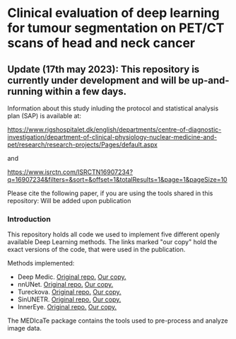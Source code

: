 # Clinical evaluation of deep learning for tumour segmentation on PET/CT scans of head and neck cancer

## Update (17th may 2023): This repository is currently under development and will be up-and-running within a few days.

Information about this study inluding the protocol and statistical analysis plan (SAP) is available at: 

https://www.rigshospitalet.dk/english/departments/centre-of-diagnostic-investigation/department-of-clinical-physiology-nuclear-medicine-and-pet/research/research-projects/Pages/default.aspx

and 

https://www.isrctn.com/ISRCTN16907234?q=16907234&filters=&sort=&offset=1&totalResults=1&page=1&pageSize=10

Please cite the following paper, if you are using the tools shared in this repository:
    Will be added upon publication

### Introduction
This repository holds all code we used to implement five different openly available Deep Learning methods.
The links marked "our copy" hold the exact versions of the code, that were used in the publication.

Methods implemented:
* Deep Medic. [Original repo.](https://github.com/deepmedic/deepmedic) [Our copy.](https://github.com/MedTekHuset/deepmedic_DGK)
* nnUNet. [Original repo.](https://github.com/MIC-DKFZ/nnUNet) [Our copy.](https://github.com/MedTekHuset/nnUNet-DGK)
* Tureckova. [Original repo.](https://github.com/tureckova/Abdomen-CT-Image-Segmentation) [Our copy.](https://github.com/MedTekHuset/tureckova-DGK)
* SinUNETR. [Original repo.](https://github.com/Project-MONAI/research-contributions/tree/main/SwinUNETR/BTCV) [Our copy.](https://github.com/MedTekHuset/SwinUNETR-DGK)
* InnerEye. [Original repo.](https://github.com/microsoft/InnerEye-DeepLearning) [Our copy.](https://github.com/MedTekHuset/InnerEye-DeepLearning-DGK)


The MEDIcaTe package contains the tools used to pre-process and analyze image data. 

